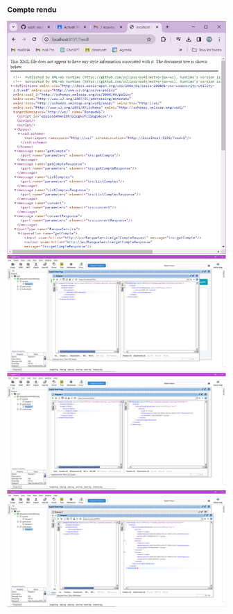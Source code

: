 <h3>Compte rendu</h3>
<img src="captures/wsdlXML.png">
<img src="captures/testWebService.png">
<img src="captures/testWebService2.png">
<img src="captures/testWebService3.png">